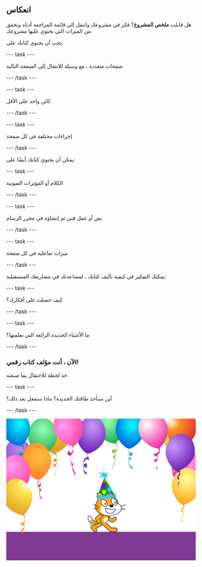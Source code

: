 ## انعكاس

هل قابلت **ملخص المشروع**؟ فكر في مشروعك وانتقل إلى قائمة المراجعة أدناه وتحقق من الميزات التي يحتوي عليها مشروعك.

يجب أن يحتوي كتابك على:

--- task ---

صفحات متعددة ، مع وسيلة للانتقال إلى الصفحة التالية

--- /task ---

--- task ---

كائن واحد على الأقل

--- /task ---

--- task ---

إجراءات مختلفة في كل صفحة

--- /task ---

يمكن أن يحتوي كتابك أيضًا على:

--- task ---

الكلام أو المؤثرات الصوتية

--- /task ---

--- task ---

نص أو عمل فني تم إنشاؤه في محرر الرسام

--- /task ---

--- task ---

ميزات تفاعلية في كل صفحة

--- /task ---

يمكنك التفكير في كيفية تأليف كتابك ، لمساعدتك في مشاريعك المستقبلية:

--- task ---

كيف حصلت على أفكارك؟

--- /task ---

--- task ---

ما الأشياء الجديدة الرائعة التي تعلمتها؟

--- /task ---

### الآن ، أنت مؤلف كتاب رقمي!

خذ لحظة للاحتفال بما صنعته.

--- task ---

أين ستأخذ طاقتك الجديدة؟ ماذا ستفعل بعد ذلك؟

--- /task ---

![القط Scratch يرتدي قبعة الحفلة.](images/reflect.png)

